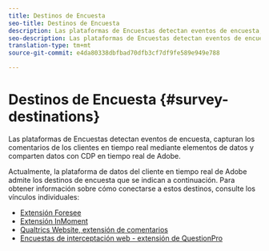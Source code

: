 ```yaml
---
title: Destinos de Encuesta
seo-title: Destinos de Encuesta
description: Las plataformas de Encuestas detectan eventos de encuesta, capturan los comentarios de los clientes en tiempo real mediante elementos de datos y comparten datos con CDP en tiempo real de Adobe.
seo-description: Las plataformas de Encuestas detectan eventos de encuesta, capturan los comentarios de los clientes en tiempo real mediante elementos de datos y comparten datos con CDP en tiempo real de Adobe.
translation-type: tm+mt
source-git-commit: e4da80338dbfbad70dfb3cf7df9fe589e949e788

---
```



# Destinos de Encuesta {#survey-destinations}

Las plataformas de Encuestas detectan eventos de encuesta, capturan los comentarios de los clientes en tiempo real mediante elementos de datos y comparten datos con CDP en tiempo real de Adobe.

Actualmente, la plataforma de datos del cliente en tiempo real de Adobe admite los destinos de encuesta que se indican a continuación. Para obtener información sobre cómo conectarse a estos destinos, consulte los vínculos individuales:

* [Extensión Foresee](/help/rtcdp/destinations/foresee-extension.md)
* [Extensión InMoment](/help/rtcdp/destinations/inmoment-extension.md)
* [Qualtrics Website, extensión de comentarios](qualtrics-extension.md)
* [Encuestas de interceptación web - extensión de QuestionPro](/help/rtcdp/destinations/web-intercept-surveys-extension.md)
